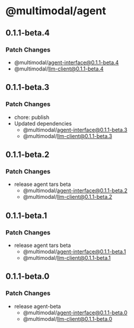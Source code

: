 # @multimodal/agent

## 0.1.1-beta.4

### Patch Changes

- @multimodal/agent-interface@0.1.1-beta.4
- @multimodal/llm-client@0.1.1-beta.4

## 0.1.1-beta.3

### Patch Changes

- chore: publish
- Updated dependencies
  - @multimodal/agent-interface@0.1.1-beta.3
  - @multimodal/llm-client@0.1.1-beta.3

## 0.1.1-beta.2

### Patch Changes

- release agent tars beta
  - @multimodal/agent-interface@0.1.1-beta.2
  - @multimodal/llm-client@0.1.1-beta.2

## 0.1.1-beta.1

### Patch Changes

- release agent tars beta
  - @multimodal/agent-interface@0.1.1-beta.1
  - @multimodal/llm-client@0.1.1-beta.1

## 0.1.1-beta.0

### Patch Changes

- release agent-beta
  - @multimodal/agent-interface@0.1.1-beta.0
  - @multimodal/llm-client@0.1.1-beta.0
